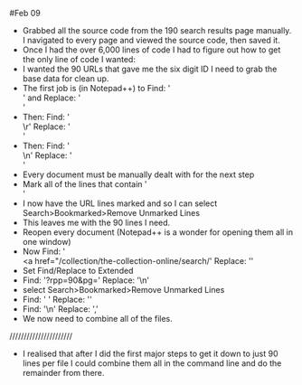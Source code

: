#Feb 09
- Grabbed all the source code from the 190 search results page manually. I navigated to every page and viewed the source code, then saved it.
- Once I had the over 6,000 lines of code I had to figure out how to get the only line of code I wanted:
 - I wanted the 90 URLs that gave me the six digit ID I need to grab the base data for clean up.
 - The first job is (in Notepad++) to Find: '<div class="list-view-object-info"> ' and Replace: '<div class="list-view-object-info">'
 - Then: Find: '<div class="list-view-object-info">\r' Replace: '<div class="list-view-object-info">'
 - Then: Find: '<div class="list-view-object-info">\n' Replace: '<div class="list-view-object-info">'
- Every document must be manually dealt with for the next step
 - Mark all of the lines that contain '<div class="list-view-object-info">'
 - I now have the URL lines marked and so I can select Search>Bookmarked>Remove Unmarked Lines
 - This leaves me with the 90 lines I need.
- Reopen every document (Notepad++ is a wonder for opening them all in one window)
 - Now Find: '<div class="list-view-object-info">                                    <a href="/collection/the-collection-online/search/' Replace: ''
 - Set Find/Replace to Extended
 - Find: '?rpp=90&amp;pg=' Replace: '\n'
 - select Search>Bookmarked>Remove Unmarked Lines
 - Find: ' ' Replace: ''
 - Find: '\n' Replace: ','
- We now need to combine all of the files.

\/\/\/\/\/\/\/\/\/\/\/\/\/\/\/\/\/\/\/\/\/\/
- I realised that after I did the first major steps to get it down to just 90 lines per file I could combine them all in the command line and do the remainder from there.